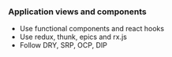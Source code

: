 ### Application views and components
- Use functional components and react hooks
- Use redux, thunk, epics and rx.js
- Follow DRY, SRP, OCP, DIP